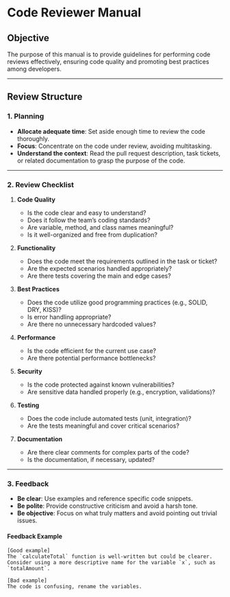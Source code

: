 # Code Reviewer Manual

## Objective

The purpose of this manual is to provide guidelines for performing code reviews effectively,
ensuring code quality and promoting best practices among developers.

---

## Review Structure

### 1. **Planning**

- **Allocate adequate time**: Set aside enough time to review the code thoroughly.
- **Focus**: Concentrate on the code under review, avoiding multitasking.
- **Understand the context**: Read the pull request description, task tickets, or related
  documentation to grasp the purpose of the code.

---

### 2. **Review Checklist**

1. **Code Quality**
    - Is the code clear and easy to understand?
    - Does it follow the team’s coding standards?
    - Are variable, method, and class names meaningful?
    - Is it well-organized and free from duplication?

2. **Functionality**
    - Does the code meet the requirements outlined in the task or ticket?
    - Are the expected scenarios handled appropriately?
    - Are there tests covering the main and edge cases?

3. **Best Practices**
    - Does the code utilize good programming practices (e.g., SOLID, DRY, KISS)?
    - Is error handling appropriate?
    - Are there no unnecessary hardcoded values?

4. **Performance**
    - Is the code efficient for the current use case?
    - Are there potential performance bottlenecks?

5. **Security**
    - Is the code protected against known vulnerabilities?
    - Are sensitive data handled properly (e.g., encryption, validations)?

6. **Testing**
    - Does the code include automated tests (unit, integration)?
    - Are the tests meaningful and cover critical scenarios?

7. **Documentation**
    - Are there clear comments for complex parts of the code?
    - Is the documentation, if necessary, updated?

---

### 3. **Feedback**

- **Be clear**: Use examples and reference specific code snippets.
- **Be polite**: Provide constructive criticism and avoid a harsh tone.
- **Be objective**: Focus on what truly matters and avoid pointing out trivial issues.

#### Feedback Example

```plaintext
[Good example]
The `calculateTotal` function is well-written but could be clearer. Consider using a more descriptive name for the variable `x`, such as `totalAmount`.

[Bad example]
The code is confusing, rename the variables.
